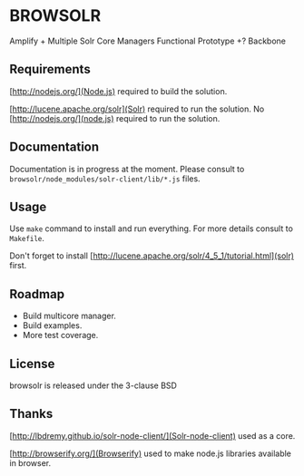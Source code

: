 BROWSOLR
=========
Amplify + Multiple Solr Core Managers Functional Prototype +? Backbone

Requirements
-------
[http://nodejs.org/](Node.js) required to build the solution.

[http://lucene.apache.org/solr](Solr) required to run the solution. No [http://nodejs.org/](node.js) required to run the solution.

Documentation
-------
Documentation is in progress at the moment.
Please consult to `browsolr/node_modules/solr-client/lib/*.js` files.

Usage
-------
Use `make` command to install and run everything. For more details consult to `Makefile`.

Don't forget to install [http://lucene.apache.org/solr/4_5_1/tutorial.html](solr) first.

Roadmap
-------
* Build multicore manager.
* Build examples.
* More test coverage.

License
-------
browsolr is released under the 3-clause BSD

Thanks
-------
[http://lbdremy.github.io/solr-node-client/](Solr-node-client) used as a core.

[http://browserify.org/](Browserify) used to make node.js libraries available in browser.
